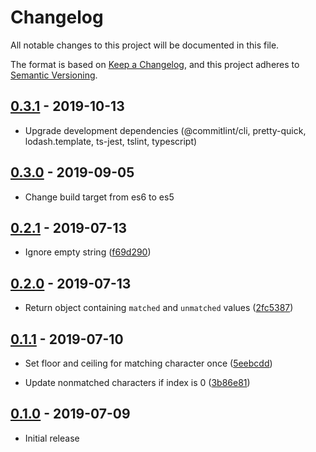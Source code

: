 # Changelog

All notable changes to this project will be documented in this file.

The format is based on [Keep a Changelog](https://keepachangelog.com/en/1.0.0/),
and this project adheres to [Semantic Versioning](https://semver.org/spec/v2.0.0.html).

## [0.3.1](https://github.com/metonym/strind/tree/0.3.1) - 2019-10-13

- Upgrade development dependencies (@commitlint/cli, pretty-quick, lodash.template, ts-jest, tslint, typescript)

## [0.3.0](https://github.com/metonym/strind/tree/0.3.0) - 2019-09-05

- Change build target from es6 to es5

## [0.2.1](https://github.com/metonym/strind/tree/0.2.1) - 2019-07-13

- Ignore empty string
  ([f69d290](https://github.com/metonym/strind/commit/f69d29057bd9232c2bdb95da439b696c125e89fa))

## [0.2.0](https://github.com/metonym/strind/tree/0.2.0) - 2019-07-13

- Return object containing `matched` and `unmatched` values
  ([2fc5387](https://github.com/metonym/strind/commit/2fc5387f195910b41ff60531dee8aa068bd97c79))

## [0.1.1](https://github.com/metonym/strind/tree/0.1.1) - 2019-07-10

- Set floor and ceiling for matching character once
  ([5eebcdd](https://github.com/metonym/strind/commit/5eebcdd7f8ea47b05b2d59c8fa30c8552e091977))

- Update nonmatched characters if index is 0
  ([3b86e81](https://github.com/metonym/strind/commit/3b86e8186b92a987d35cb80589e00f4b6de81d03))

## [0.1.0](https://github.com/metonym/strind/tree/0.1.0) - 2019-07-09

- Initial release
